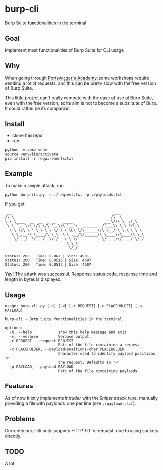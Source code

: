 # burp-cli
Burp Suite functionalities in the terminal

## Goal
Implement most functionalities of Burp Suite for CLI usage

## Why
When going through [Portswigger's Academy](https://portswigger.net/web-security),
some workshops require sending a lot of requests, and this can be pretty slow with
the free version of Burp Suite. 

This little project can't really compete with the ease of use of Burp Suite, even
with the free version, so its aim is not to become a substitute of Burp. It could rather be
its companion.

## Install
- clone this repo
- run 
```
python -m venv venv
source venv/bin/activate
pip install -r requirements.txt
```

## Example
To make a simple attack, run
```
python burp-cli.py -r ./request.txt -p ./payloads.txt
```
If you get
```
 __                                              ___           
/\ \                                            /\_ \    __    
\ \ \____  __  __  _ __   _____              ___\//\ \  /\_\   
 \ \ '__`\/\ \/\ \/\`'__\/\ '__`\  _______  /'___\\ \ \ \/\ \  
  \ \ \L\ \ \ \_\ \ \ \/ \ \ \L\ \/\______\/\ \__/ \_\ \_\ \ \ 
   \ \_,__/\ \____/\ \_\  \ \ ,__/\/______/\ \____\/\____\\ \_\
    \/___/  \/___/  \/_/   \ \ \/           \/____/\/____/ \/_/
                            \ \_\                              
                             \/_/                              

Status: 200 | Time: 0.063 | Size: 4901
Status: 200 | Time: 0.0513 | Size: 4607
Status: 200 | Time: 0.0512 | Size: 4607
```
Yay! The attack was successful. Response status code, response time and length in bytes is displayed.

## Usage
```
usage: burp-cli.py [-h] [-v] [-r REQUEST] [-c PLACEHOLDER] [-p PAYLOAD]

burp-cli - Burp Suite functionalities in the terminal

options:
  -h, --help            show this help message and exit
  -v, --verbose         Verbose output.
  -r REQUEST, --request REQUEST
                        Path of the file containing a request
  -c PLACEHOLDER, --payload-positions-char PLACEHOLDER
                        Character used to identify payload positions in
                        the request. Defaults to '~'
  -p PAYLOAD, --payload PAYLOAD
                        Path of the file containing payloads
```

## Features
As of now it only implements *Intruder* with the *Sniper* attack type, manually
providing a file with payloads, one per line (see `./payloads.txt`).

## Problems
Currently burp-cli only supports HTTP 1.0 for request, due to using sockets directly.

## TODO
A lot.
